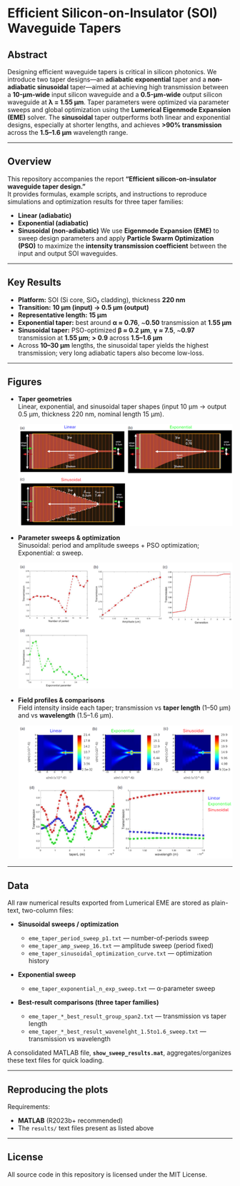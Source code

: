 # Efficient Silicon-on-Insulator (SOI) Waveguide Tapers
## Abstract

Designing efficient waveguide tapers is critical in silicon photonics. We introduce two taper designs—an **adiabatic exponential** taper and a **non-adiabatic sinusoidal** taper—aimed at achieving high transmission between a **10-µm-wide** input silicon waveguide and a **0.5-µm-wide** output silicon waveguide at **λ = 1.55 µm**. Taper parameters were optimized via parameter sweeps and global optimization using the **Lumerical Eigenmode Expansion (EME)** solver. The **sinusoidal** taper outperforms both linear and exponential designs, especially at shorter lengths, and achieves **>90% transmission** across the **1.5–1.6 µm** wavelength range.

---

## Overview
This repository accompanies the report **“Efficient silicon-on-insulator waveguide taper design.”**  
It provides formulas, example scripts, and instructions to reproduce simulations and optimization results for three taper families:

- **Linear (adiabatic)**
- **Exponential (adiabatic)**
- **Sinusoidal (non-adiabatic)**
We use **Eigenmode Expansion (EME)** to sweep design parameters and apply **Particle Swarm Optimization (PSO)** to maximize the **intensity transmission coefficient** between the input and output SOI waveguides.

---

## Key Results
- **Platform:** SOI (Si core, SiO₂ cladding), thickness **220 nm**  
- **Transition:** **10 µm (input) → 0.5 µm (output)**  
- **Representative length:** **15 µm**  
- **Exponential taper:** best around **α ≈ 0.76**, ~**0.50** transmission at **1.55 µm**  
- **Sinusoidal taper:** PSO-optimized **β ≈ 0.2 µm**, **γ ≈ 7.5**, ~**0.97** transmission at **1.55 µm**; **> 0.9** across **1.5–1.6 µm**  
- Across **10–30 µm** lengths, the sinusoidal taper yields the highest transmission; very long adiabatic tapers also become low-loss.

---

## Figures

- **Taper geometries**  
  Linear, exponential, and sinusoidal taper shapes (input 10 µm → output 0.5 µm, thickness 220 nm, nominal length 15 µm).
  
  ![Figure 1](figures/figure1_png.png)

- **Parameter sweeps & optimization**  
  Sinusoidal: period and amplitude sweeps + PSO optimization; Exponential: α sweep.
  
  ![Figure 2](figures/figure2_png.png)

- **Field profiles & comparisons**  
  Field intensity inside each taper; transmission vs **taper length** (1–50 µm) and vs **wavelength** (1.5–1.6 µm).
  
  ![Figure 3](figures/figure3_png.png)

---

## Data

All raw numerical results exported from Lumerical EME are stored as plain-text, two-column files:

- **Sinusoidal sweeps / optimization**
  - `eme_taper_period_sweep_p1.txt` — number-of-periods sweep
  - `eme_taper_amp_sweep_16.txt` — amplitude sweep (period fixed)
  - `eme_taper_sinusoidal_optimization_curve.txt` — optimization history

- **Exponential sweep**
  - `eme_taper_exponential_n_exp_sweep.txt` — α-parameter sweep

- **Best-result comparisons (three taper families)**
  - `eme_taper_*_best_result_group_span2.txt` — transmission vs taper length
  - `eme_taper_*_best_result_wavenelght_1.5to1.6_sweep.txt` — transmission vs wavelength

A consolidated MATLAB file, **`show_sweep_results.mat`**, aggregates/organizes these text files for quick loading.

---

## Reproducing the plots

Requirements:
- **MATLAB** (R2023b+ recommended)
- The `results/` text files present as listed above

---

## License

All source code in this repository is licensed under the MIT License.

